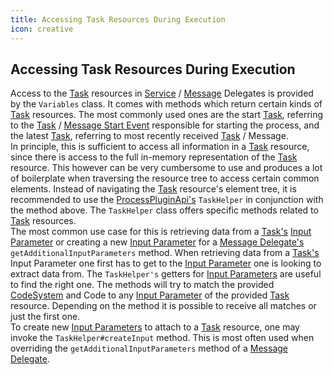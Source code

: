 ```yaml
---
title: Accessing Task Resources During Execution
icon: creative
---
```


## Accessing Task Resources During Execution

Access to the [Task](../fhir/task.md) resources in [Service](../dsf/service-delegates.md) / [Message](../dsf/message-delegates.md) Delegates is provided by the `Variables` class. It comes with methods which return certain kinds of [Task](../fhir/task.md) resources. The most commonly used ones are the start [Task](../fhir/task.md), referring to the [Task](../fhir/task.md) / [Message Start Event](../bpmn/messaging.md#message-start-event) responsible for starting the process, and the latest [Task](../fhir/task.md), referring to most recently received [Task](../fhir/task.md) / Message.  
In principle, this is sufficient to access all information in a [Task](../fhir/task.md) resource, since there is access to the full in-memory representation of the [Task](../fhir/task.md) resource. This however can be very cumbersome to use and produces a lot of boilerplate when traversing the resource tree to access certain common elements.
Instead of navigating the [Task](../fhir/task.md) resource's element tree, it is recommended to use the [ProcessPluginApi's](../dsf/process-plugin-api.md) `TaskHelper` in conjunction with the method above. The `TaskHelper` class offers specific methods related to [Task](../fhir/task.md) resources.  
The most common use case for this is retrieving data from a [Task's](../fhir/task.md) [Input Parameter](../fhir/task.md#task-input-parameters) or creating a new [Input Parameter](../fhir/task.md#task-input-parameters) for a [Message Delegate's](../dsf/message-delegates.md) `getAdditionalInputParameters` method. When retrieving data from a [Task's](../fhir/task.md) Input Parameter one first has to get to the [Input Parameter](../fhir/task.md#task-input-parameters) one is looking to extract data from. The `TaskHelper's` getters for [Input Parameters](../fhir/task.md#task-input-parameters) are useful to find the right one. The methods will try to match the provided [CodeSystem](../fhir/codesystem.md) and Code to any [Input Parameter](../fhir/task.md#task-input-parameters) of the provided [Task](../fhir/task.md) resource. Depending on the method it is possible to receive all matches or just the first one.  
To create new [Input Parameters](../fhir/task.md#task-input-parameters) to attach to a [Task](../fhir/task.md) resource, one may invoke the `TaskHelper#createInput` method. This is most often used when overriding the `getAdditionalInputParameters` method of a [Message Delegate](../dsf/message-delegates.md).
